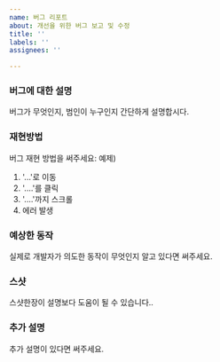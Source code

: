 ```yaml
---
name: 버그 리포트
about: 개선을 위한 버그 보고 및 수정
title: ''
labels: ''
assignees: ''

---
```


### **버그에 대한 설명**
버그가 무엇인지, 범인이 누구인지 간단하게 설명합시다.


### **재현방법**
버그 재현 방법을 써주세요:
예제)
1. '...'로 이동
2. '....'를 클릭
3. '....'까지 스크롤
4. 에러 발생


### **예상한 동작**
실제로 개발자가 의도한 동작이 무엇인지 알고 있다면 써주세요.


### **스샷**
스샷한장이 설명보다 도움이 될 수 있습니다..


### **추가 설명**
추가 설명이 있다면 써주세요.
